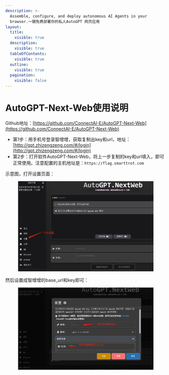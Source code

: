 ```yaml
---
description: >-
  Assemble, configure, and deploy autonomous AI Agents in your
  browser.一键免费部署你的私人AutoGPT 网页应用
layout:
  title:
    visible: true
  description:
    visible: true
  tableOfContents:
    visible: true
  outline:
    visible: true
  pagination:
    visible: false
---
```


# AutoGPT-Next-Web使用说明

Github地址：[https://github.com/ConnectAI-E/AutoGPT-Next-Web](https://github.com/ConnectAI-E/AutoGPT-Next-Web)

* 第1步：用手机号登录智增增，获取复制出key和url，地址：[http://gpt.zhizengzeng.com/#/login](http://gpt.zhizengzeng.com/#/login)
* 第2步：打开软件AutoGPT-Next-Web，将上一步复制的key和url填入，即可正常使用。注意配置的主机地址是：`https://flag.smarttrot.com`

示意图，打开设置页面：

<figure><img src="../.gitbook/assets/微信截图_20231203154901.png" alt=""><figcaption></figcaption></figure>

然后设置成智增增的base\_url和key即可：

<figure><img src="../.gitbook/assets/微信截图_20231203154832.png" alt=""><figcaption></figcaption></figure>
